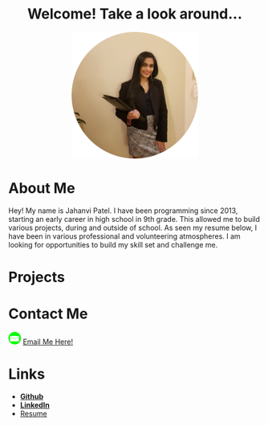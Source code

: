 <center>
  <h1>Welcome! Take a look around...</h1>
  <img src = "images/1_circle.png" height="50%" width="50%"/> 
</center>

# About Me
Hey! My name is Jahanvi Patel. I have been programming since 2013, starting an early career in high school in 9th grade. This allowed me to build various projects, during and outside of school. As seen my resume below, I have been in various professional and volunteering atmospheres. I am looking for opportunities to build my skill set and challenge me.

# Projects

# Contact Me
<img src="images/email_icon.png" height="25px"/> <a href= "mailto:jahanvi316@gmail.com"> Email Me Here! </a>

# Links
* <a href="https://www.github.com/jahanvi316"> **Github** </a>
* <a href="https://www.linkedin.com/in/jahanvipatel"> **LinkedIn** </a> 
* <a href="Resume_Jahanvi Patel_10.1.2020.pdf"> Resume </a>


